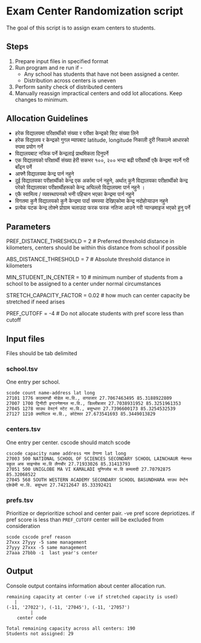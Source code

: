 # Exam Center Randomization script

The goal of this script is to assign exam centers to students.

## Steps

1. Prepare input files in specified format
2. Run program and re run if -
   - Any school has students that have not been assigned a center.
   - Distribution across centers is uneven
3. Perform sanity check of distributed centers
4. Manually reassign impractical centers and odd lot allocations. Keep changes to minimum.

## Allocation Guidelines

- हरेक विद्यालयमा परिक्षार्थीको संख्या र परीक्षा केन्द्रको सिट संख्या लिने
- हरेक विद्यालय र केन्द्रको गुगल म्यापबाट latitude, longitude निकाली दुरी निकाल्ने आधारको रुपमा प्रयोग गर्ने
- विद्यालयबाट नजिक पर्ने केन्द्रलाई प्राथमिकता दिनुपर्ने
- एक विद्यालयको परिक्षार्थी संख्या हेरी सकभर १००, २०० भन्दा बढी परीक्षार्थी एकै केन्द्रमा नपर्ने गरी बाँढ्न पर्ने
- आफ्नै विद्यालयमा केन्द्र पार्न नहुने
- दुई विद्यालयका परीक्षार्थीको केन्द्र एक अर्कामा पर्न नहुने, अर्थात् कुनै विद्यालयका परीक्षार्थीको केन्द्र परेको विद्यालयका परीक्षार्थीहरूको केन्द्र अघिल्लो विद्यालयमा पार्न नहुने ।
- एकै स्वामित्व / व्यवस्थापनको भनी पहिचान भएका केन्द्रमा पार्न नहुने
- विगतमा कुनै विद्यालयको कुनै केन्द्रमा पार्दा समस्या देखिएकोमा केन्द्र नदोहोऱ्याउन नहुने
- प्रत्येक पटक केन्द्र तोक्ने प्रोग्राम चलाउदा फरक फरक नतिजा आउने गरी ऱ्यान्डमाइज भएको हुनु पर्ने

## Parameters

PREF_DISTANCE_THRESHOLD = 2 # Preferred threshold distance in kilometers, centers should be within this distance from school if possible

ABS_DISTANCE_THRESHOLD = 7 # Absolute threshold distance in kilometers

MIN_STUDENT_IN_CENTER = 10 # minimum number of students from a school to be assigned to a center under normal circumstances

STRETCH_CAPACITY_FACTOR = 0.02 # how much can center capacity be stretched if need arises

PREF_CUTOFF = -4 # Do not allocate students with pref score less than cutoff

## Input files

Files should be tab delimited

### school.tsv

One entry per school.

    scode count name-address lat long
    27101 1776 काठमाण्डौ मोडेल मा.वि., वागवजार 27.7067463495 85.3188922809
    27007 1700 ट्रिनीटी इन्टरनेशनल मा.वि., डिल्लीबजार 27.7038931952 85.3251961353
    27045 1278 साउथ वेस्टर्न स्टेट मा.वि., बसुन्धारा 27.7396600173 85.3254532539
    27127 1210 क्यापिटल मा.वि., कोटेश्वर 27.673541693 85.3449013829

### centers.tsv

One entry per center. cscode should match scode

    cscode capacity name address नाम ठेगाना lat long
    27003 500 NATIONAL SCHOOL OF SCIENCES SECONDARY SCHOOL LAINCHAUR नेशनल स्कुल अफ साइन्सेस मा.वि लैनचौर 27.71933026 85.31413793
    27051 500 UNIGLOBE MA VI KAMALADI युनिग्लोब मा.वि कमलादी 27.70792875 85.32068522
    27045 568 SOUTH WESTERN ACADEMY SECONDARY SCHOOL BASUNDHARA साउथ वेर्ष्टन एकेडेमी मा.वि. बसुन्धरा 27.74212647 85.33392421

### prefs.tsv

Prioritize or deprioritize school and center pair. -ve pref score depriotizes. if pref score is less than `PREF_CUTOFF` center will be excluded from consideration

    scode cscode pref reason
    27xxx 27yyy -5 same management
    27yyy 27xxx -5 same management
    27aaa 27bbb -1  last year's center

## Output

Console output contains information about center allocation run.

    remaining capacity at center (-ve if stretched capacity is used)
       |
    (-11, '27022'), (-11, '27045'), (-11, '27057')
             |
        center code

    Total remaining capacity across all centers: 190
    Students not assigned: 29
